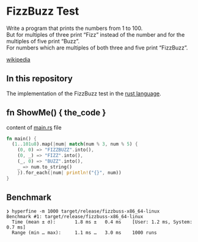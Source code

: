 # FizzBuzz Test

Write a program that prints the numbers from 1 to 100.  
But for multiples of three print “Fizz” instead of the number and for the multiples of five print “Buzz”.  
For numbers which are multiples of both three and five print “FizzBuzz”.

[wikipedia](https://en.wikipedia.org/wiki/Fizz_buzz)

## In this repository

The implementation of the FizzBuzz test in the [rust language](https://www.rust-lang.org/).

## fn ShowMe() { the_code }

content of [main.rs](/src/main.rs) file

```rust
fn main() {
  (1..101u8).map(|num| match(num % 3, num % 5) {
    (0, 0) => "FIZZBUZZ".into(),
    (0, _) => "FIZZ".into(),
    (_, 0) => "BUZZ".into(),
    _ => num.to_string()
    }).for_each(|num| println!("{}", num))
}
```

## Benchmark

```shell
❯ hyperfine -m 1000 target/release/fizzbuss-x86_64-linux
Benchmark #1: target/release/fizzbuss-x86_64-linux
  Time (mean ± σ):       1.8 ms ±   0.4 ms    [User: 1.2 ms, System: 0.7 ms]
  Range (min … max):     1.1 ms …   3.0 ms    1000 runs
```